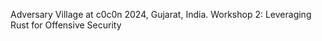 Adversary Village at c0c0n 2024, Gujarat, India.
Workshop 2: Leveraging Rust for Offensive Security
